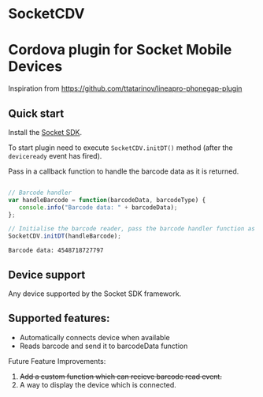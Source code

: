 # SocketCDV
Cordova plugin for Socket Mobile Devices 
========================
Inspiration from https://github.com/ttatarinov/lineapro-phonegap-plugin

## Quick start
Install the [Socket SDK](https://www.socketmobile.com/developers/welcome/).

To start plugin need to execute `SocketCDV.initDT()` method (after the `deviceready` event has fired).

Pass in a callback function to handle the barcode data as it is returned.

```js

// Barcode handler
var handleBarcode = function(barcodeData, barcodeType) {
   console.info("Barcode data: " + barcodeData);
};

// Initialise the barcode reader, pass the barcode handler function as the only parameter
SocketCDV.initDT(handleBarcode);

```

`Barcode data: 4548718727797`

## Device support
Any device supported by the Socket SDK framework.

## Supported features:

* Automatically connects device when available
* Reads barcode and send it to barcodeData function

Future Feature Improvements:
1. ~~Add a custom function which can recieve barcode read event.~~
2. A way to display the device which is connected.





